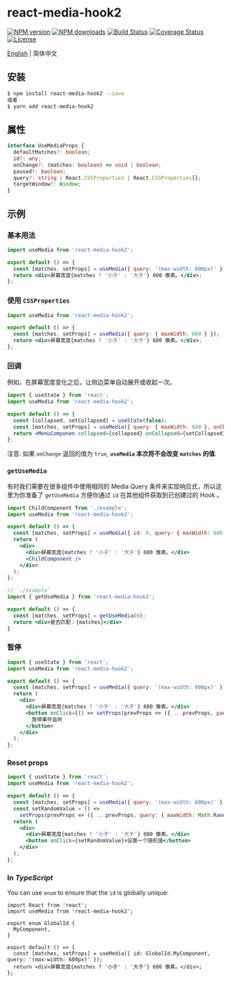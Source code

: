 # react-media-hook2

[![NPM version](https://img.shields.io/npm/v/react-media-hook2.svg?style=flat)](https://npmjs.org/package/react-media-hook2)
[![NPM downloads](http://img.shields.io/npm/dm/react-media-hook2.svg?style=flat)](https://npmjs.org/package/react-media-hook2)
[![Build Status](https://img.shields.io/travis/imhele/react-media-hook2.svg?style=flat)](https://travis-ci.org/imhele/react-media-hook2)
[![Coverage Status](https://coveralls.io/repos/github/imhele/react-media-hook2/badge.svg?branch=master)](https://coveralls.io/github/imhele/react-media-hook2?branch=master)
[![License](https://img.shields.io/npm/l/react-media-hook2.svg)](https://npmjs.org/package/react-media-hook2)

[English](https://github.com/imhele/react-media-hook2/blob/master/README.md) | 简体中文

## 安装

```sh
$ npm install react-media-hook2 --save
或者
$ yarn add react-media-hook2
```

## 属性

```ts
interface UseMediaProps {
  defaultMatches?: boolean;
  id?: any;
  onChange?: (matches: boolean) => void | boolean;
  paused?: boolean;
  query?: string | React.CSSProperties | React.CSSProperties[];
  targetWindow?: Window;
}
```

## 示例

### 基本用法

```jsx
import useMedia from 'react-media-hook2';

export default () => {
  const [matches, setProps] = useMedia({ query: '(max-width: 600px)' });
  return <div>屏幕宽度{matches ? '小于' : '大于'} 600 像素。</div>;
};
```

### 使用 `CSSProperties`

```jsx
import useMedia from 'react-media-hook2';

export default () => {
  const [matches, setProps] = useMedia({ query: { maxWidth: 600 } });
  return <div>屏幕宽度{matches ? '小于' : '大于'} 600 像素。</div>;
};
```

### 回调

例如，在屏幕宽度变化之后，让侧边菜单自动展开或收起一次。

```jsx
import { useState } from 'react';
import useMedia from 'react-media-hook2';

export default () => {
  const [collapsed, setCollapsed] = useState(false);
  const [matches, setProps] = useMedia({ query: { maxWidth: 600 }, onChange: setCollapsed });
  return <MenuComponen collapsed={collapsed} onCollapsed={setCollapsed} />;
};
```

注意: 如果 `onChange` 返回的值为 `true`, **`useMedia` 本次将不会改变 `matches` 的值**.

### `getUseMedia`

有时我们需要在很多组件中使用相同的 Media Query 条件来实现响应式，所以这里为你准备了 `getUseMedia` 方便你通过 `id` 在其他组件获取到已创建过的 Hook 。

```jsx
import ChildComponent from './example';
import useMedia from 'react-media-hook2';

export default () => {
  const [matches, setProps] = useMedia({ id: 0, query: { maxWidth: 600 } });
  return (
    <div>
      <div>屏幕宽度{matches ? '小于' : '大于'} 600 像素。</div>
      <ChildComponent />
    </div>
  );
};

// `./example`
import { getUseMedia } from 'react-media-hook2';

export default () => {
  const [matches, setProps] = getUseMedia(0);
  return <div>是否匹配：{matches}</div>
}
```

### 暂停

```jsx
import { useState } from 'react';
import useMedia from 'react-media-hook2';

export default () => {
  const [matches, setProps] = useMedia({ query: '(max-width: 600px)' });
  return (
    <div>
      <div>屏幕宽度{matches ? '小于' : '大于'} 600 像素。</div>
      <button onClick={() => setProps(prevProps => ({ ...prevProps, paused: true }))}>
        暂停事件监听
      </button>
    </div>
  );
};
```

### Reset props

```jsx
import { useState } from 'react';
import useMedia from 'react-media-hook2';

export default () => {
  const [matches, setProps] = useMedia({ query: '(max-width: 600px)' });
  const setRandomValue = () =>
    setProps(prevProps => ({ ...prevProps, query: { maxWidth: Math.Random() * 1000 } }));
  return (
    <div>
      <div>屏幕宽度{matches ? '小于' : '大于'} 600 像素。</div>
      <button onClick={setRandomValue}>设置一个随机值</button>
    </div>
  );
};
```

### In _TypeScript_

You can use `enum` to ensure that the `id` is globally unique:

```tsx
import React from 'react';
import useMedia from 'react-media-hook2';

export enum GlobalId {
  MyComponent,
}

export default () => {
  const [matches, setProps] = useMedia({ id: GlobalId.MyComponent, query: '(max-width: 600px)' });
  return <div>屏幕宽度{matches ? '小于' : '大于'} 600 像素。</div>;
};
```
